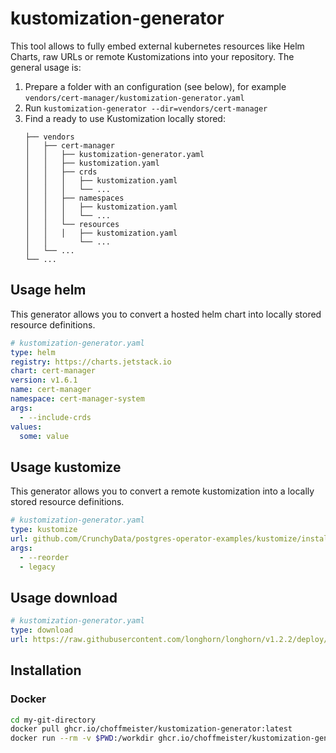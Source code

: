 # kustomization-generator

This tool allows to fully embed external kubernetes resources like Helm Charts, raw URLs or remote Kustomizations into your repository. The general usage is:

1. Prepare a folder with an configuration (see below), for example `vendors/cert-manager/kustomization-generator.yaml`
2. Run `kustomization-generator --dir=vendors/cert-manager`
3. Find a ready to use Kustomization locally stored:
    ```
    ├── vendors
    │   ├── cert-manager
    │   │   ├── kustomization-generator.yaml
    │   │   ├── kustomization.yaml
    │   │   ├── crds
    │   │   │   ├── kustomization.yaml
    │   │   │   └── ...
    │   │   ├── namespaces
    │   │   │   ├── kustomization.yaml
    │   │   │   └── ...
    │   │   └── resources
    │   │   │   ├── kustomization.yaml
    │   │       └── ...
    │   └── ...
    └── ...
    ```

## Usage helm

This generator allows you to convert a hosted helm chart into locally stored resource definitions.

```yaml
# kustomization-generator.yaml
type: helm
registry: https://charts.jetstack.io
chart: cert-manager
version: v1.6.1
name: cert-manager
namespace: cert-manager-system
args:
  - --include-crds
values:
  some: value
```

## Usage kustomize

This generator allows you to convert a remote kustomization into a locally stored resource definitions.

```yaml
# kustomization-generator.yaml
type: kustomize
url: github.com/CrunchyData/postgres-operator-examples/kustomize/install?ref=main
args:
  - --reorder
  - legacy
```

## Usage download

```yaml
# kustomization-generator.yaml
type: download
url: https://raw.githubusercontent.com/longhorn/longhorn/v1.2.2/deploy/longhorn.yaml
```

## Installation

### Docker

```bash
cd my-git-directory
docker pull ghcr.io/choffmeister/kustomization-generator:latest
docker run --rm -v $PWD:/workdir ghcr.io/choffmeister/kustomization-generator:latest
```
